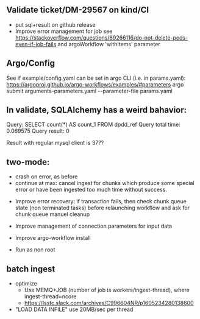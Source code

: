 ## Validate ticket/DM-29567 on kind/CI

- put sql+result on github release
- Improve error management for job see https://stackoverflow.com/questions/69266116/do-not-delete-pods-even-if-job-fails and argoWorkflow 'withItems' parameter

## Argo/Config

See if example/config.yaml can be set in argo CLI (i.e. in params.yaml):
https://argoproj.github.io/argo-workflows/examples/#parameters
argo submit arguments-parameters.yaml --parameter-file params.yaml


## In validate, SQLAlchemy has a weird bahavior:

  Query: SELECT count(*) AS count_1
  FROM dpdd_ref
  Query total time: 0.069575
  Query result: 0

  Result with regular mysql client is 37??



## two-mode:
  * crash on error, as before
  * continue at max: cancel ingest for chunks which produce some special error or have been ingested too much time without success.


- Improve error recovery: if transaction fails, then check chunk queue state (non terminated tasks) before relaunching workflow and ask for chunk queue manuel cleanup

- Improve management of connection parameters for input data
- Improve argo-workflow install
- Run as non root

## batch ingest

- optimize
  - Use MEMQ+JOB (number of job is workers/ingest-thread), where ingest-thread=ncore
  - https://lsstc.slack.com/archives/C996604NR/p1605234280138600
- "LOAD DATA INFILE" use 20MB/sec per thread

